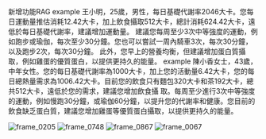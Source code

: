 新增功能RAG
example
王小明，25歲，男性，每日基礎代謝率2046大卡。您每日運動量推估消耗12.42大卡，加上飲食攝取512大卡，總計消耗624.42大卡，遠低於每日基礎代謝率，建議增加運動量。
建議您每周至少3次中等強度的運動，例如跑步或瑜伽，每次至少30分鐘。您也可以嘗試一周內騎車3次，每次30分鐘，以及跑步2次，每次30分鐘。
此外，您早上的營養均衡，但建議增加蛋白質攝取，例如雞蛋的優質蛋白，以提供更持久的能量。
example
陳小香女士，43歲，中年女性。您的每日基礎代謝率為1000大卡，加上您的活動量6.42大卡，您的每日總熱量需求為1006.42大卡。目前您的飲食只有麵包320大卡和茶192大卡，總共512大卡，遠低於您的需求，建議您增加飲食攝
取。每周至少進行3次中等強度的運動，例如慢跑30分鐘，或瑜伽60分鐘，以提升您的代謝率和健康。您目前的飲食缺乏蛋白質，建議您增加雞蛋等優質蛋白攝取，以提供更持久的能量。

![frame_0205](https://github.com/user-attachments/assets/b19f0e72-f862-4abf-aa5a-aeffaef7f701)
![frame_0748](https://github.com/user-attachments/assets/05dffbd0-e37a-4854-9cbc-a35ec7e6c78b)
![frame_0867](https://github.com/user-attachments/assets/4e6a24a4-bf87-4ad9-b7e1-48b2601d3dfe)
![frame_0067](https://github.com/user-attachments/assets/b2b6e550-3d21-4e59-872f-cbb297cf7e0a)

